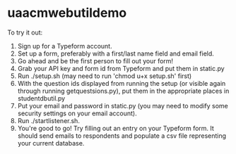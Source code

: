 # uaacmwebutildemo

To try it out:
1. Sign up for a Typeform account.
2. Set up a form, preferably with a first/last name field and email field.
3. Go ahead and be the first person to fill out your form!
4. Grab your API key and form id from Typeform and put them in static.py
5. Run ./setup.sh (may need to run 'chmod u+x setup.sh' first)
6. With the question ids displayed from running the setup (or visible again through running getquestsions.py), put them in the appropriate places in studentdbutil.py
7. Put your email and password in static.py (you may need to modify some security settings on your email account).
8. Run ./startlistener.sh.
9. You're good to go! Try filling out an entry on your Typeform form. It should send emails to respondents and populate a csv file representing your current database.
